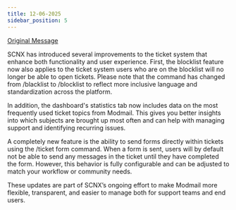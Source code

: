 ```yaml
---
title: 12-06-2025
sidebar_position: 5
---
```

[Original Message](https://discord.com/channels/1113111089350197380/1316771964487995462/1382834087823147090)


SCNX has introduced several improvements to the ticket system that enhance both functionality and user experience. First, the blocklist feature now also applies to the ticket system users who are on the blocklist will no longer be able to open tickets. Please note that the command has changed from /blacklist to /blocklist to reflect more inclusive language and standardization across the platform.

In addition, the dashboard's statistics tab now includes data on the most frequently used ticket topics from Modmail. This gives you better insights into which subjects are brought up most often and can help with managing support and identifying recurring issues.

A completely new feature is the ability to send forms directly within tickets using the /ticket form command. When a form is sent, users will by default not be able to send any messages in the ticket until they have completed the form. However, this behavior is fully configurable and can be adjusted to match your workflow or community needs.

These updates are part of SCNX’s ongoing effort to make Modmail more flexible, transparent, and easier to manage both for support teams and end users.